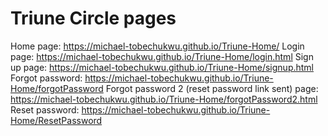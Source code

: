 # Triune Circle pages
Home page: https://michael-tobechukwu.github.io/Triune-Home/
Login page: https://michael-tobechukwu.github.io/Triune-Home/login.html
Sign up page: https://michael-tobechukwu.github.io/Triune-Home/signup.html
Forgot password: https://michael-tobechukwu.github.io/Triune-Home/forgotPassword
Forgot password 2 (reset password link sent) page: https://michael-tobechukwu.github.io/Triune-Home/forgotPassword2.html
Reset password: https://michael-tobechukwu.github.io/Triune-Home/ResetPassword

